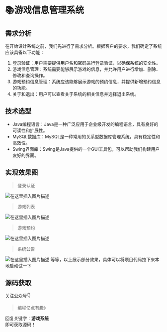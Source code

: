 # 📚游戏信息管理系统

## 需求分析

在开始设计系统之前，我们先进行了需求分析。根据客户的要求，我们确定了系统应该具备以下功能：

1. 登录验证：用户需要提供用户名和密码进行登录验证，以确保系统的安全性。
2. 游戏信息管理：系统需要能够展示游戏的信息，并允许用户进行增加、删除、修改和查询操作。
3. 游戏预约信息管理：系统应该能够展示游戏的预约信息，并提供新增预约信息的功能。
4. 关于和退出：用户可以查看关于系统的相关信息并选择退出系统。

## 技术选型

- Java编程语言：Java是一种广泛应用于企业级开发的编程语言，具有良好的可读性和扩展性。
- MySQL数据库：MySQL是一种常用的关系型数据库管理系统，具有稳定性和高效性。
- Swing界面库：Swing是Java提供的一个GUI工具包，可以帮助我们构建用户友好的界面。

## 实现效果图

> 登录认证

![在这里插入图片描述](https://img-blog.csdnimg.cn/0903e16096d640b5b497dedb241523d1.png)
> 游戏列表

![在这里插入图片描述](https://img-blog.csdnimg.cn/e184249f4f2b4442885a03b08a67d3b5.png)
> 游戏预约

![在这里插入图片描述](https://img-blog.csdnimg.cn/dfa7c9543100400f88101077522c0ae2.png)
> 系统公告

![在这里插入图片描述](https://img-blog.csdnimg.cn/3c22442fcd084b51bf54d2f0b9da5b14.png)
等等，以上展示部分效果，具体可以将项目代码拉下来本地启动试一下








## 源码获取
关注公众号👇
> 编程亿点有趣》

回复关键字：**游戏系统**   
 即可获取源码！


